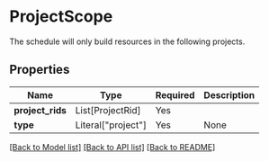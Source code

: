 # ProjectScope

The schedule will only build resources in the following projects.


## Properties
| Name | Type | Required | Description |
| ------------ | ------------- | ------------- | ------------- |
**project_rids** | List[ProjectRid] | Yes |  |
**type** | Literal["project"] | Yes | None |


[[Back to Model list]](../../../README.md#models-v2-link) [[Back to API list]](../../README.md#documentation-for-api-endpoints) [[Back to README]](../../README.md)
